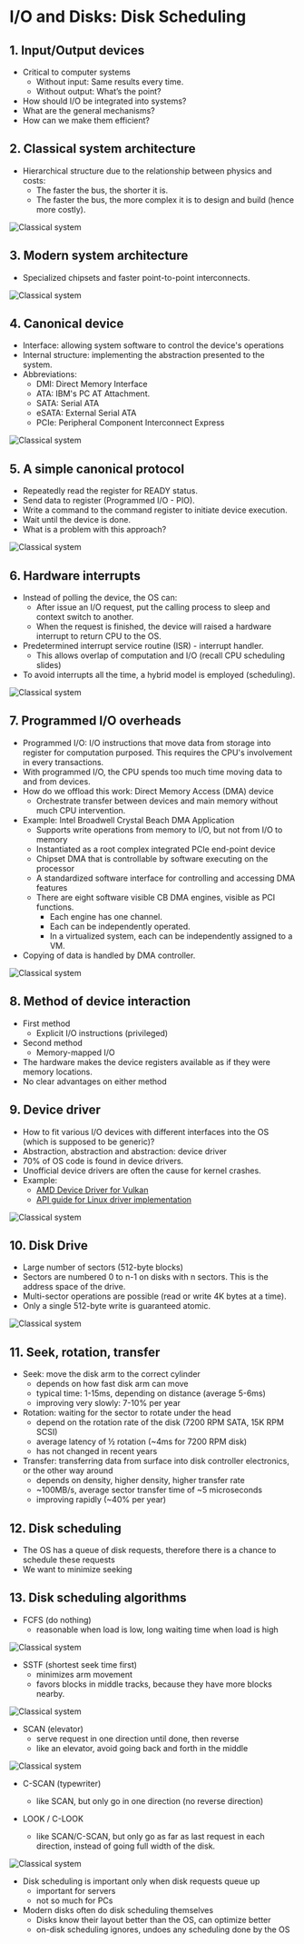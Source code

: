 
# I/O and Disks: Disk Scheduling


## 1. Input/Output devices

- Critical to computer systems
  - Without input: Same results every time.
  - Without output: What’s the point?
- How should I/O be integrated into systems?
- What are the general mechanisms?
- How can we make them efficient?



## 2. Classical system architecture

- Hierarchical structure due to the relationship between physics and costs:
  - The faster the bus, the shorter it is. 
  - The faster the bus, the more complex it is to design and build (hence more costly). 

![Classical system](../fig/io/01.png) 


## 3. Modern system architecture

- Specialized chipsets and faster point-to-point interconnects. 

![Classical system](../fig/io/02.png) 



## 4. Canonical device

- Interface: allowing system software to control the device's operations
- Internal structure: implementing the abstraction presented to the system.  
- Abbreviations:
  - DMI: Direct Memory Interface
  - ATA: IBM's PC AT Attachment. 
  - SATA: Serial ATA
  - eSATA: External Serial ATA
  - PCIe: Peripheral Component Interconnect Express

![Classical system](../fig/io/03.png) 




## 5. A simple canonical protocol

- Repeatedly read the register for READY status.
- Send data to register (Programmed I/O - PIO).
- Write a command to the command register to initiate device execution.
- Wait until the device is done.  
- What is a problem with this approach?

![Classical system](../fig/io/04.png) 



## 6. Hardware interrupts

- Instead of polling the device, the OS can:
  - After issue an I/O request, put the calling process to sleep and context switch 
  to another.
  -  When the request is finished, the device will raised a hardware interrupt to 
  return CPU to the OS.
- Predetermined interrupt service routine (ISR) - interrupt handler.
  - This allows overlap of computation and I/O (recall CPU scheduling slides)
- To avoid interrupts all the time, a hybrid model is employed (scheduling). 

![Classical system](../fig/io/05.png) 



## 7. Programmed I/O overheads

- Programmed I/O: I/O instructions that move data from storage into register
for computation purposed. This requires the CPU's involvement in every transactions. 
- With programmed I/O, the CPU spends too much time moving data to and from devices. 
- How do we offload this work: Direct Memory Access (DMA) device
  - Orchestrate transfer between devices and main memory without much CPU intervention.
- Example: Intel Broadwell Crystal Beach DMA Application
  - Supports write operations from memory to I/O, but not from I/O to memory
  - Instantiated as a root complex integrated PCIe end-point device
  - Chipset DMA that is controllable by software executing on the processor
  - A standardized software interface for controlling and accessing DMA features
  - There are eight software visible CB DMA engines, visible as PCI functions. 
    - Each engine has one channel. 
    - Each can be independently operated. 
    - In a virtualized system, each can be independently assigned to a VM. 
- Copying of data is handled by DMA controller. 

![Classical system](../fig/io/06.png) 



## 8. Method of device interaction

- First method 
  - Explicit I/O instructions (privileged)
- Second method
  - Memory-mapped I/O
- The hardware makes the device registers available as if they were memory 
locations.
- No clear advantages on either method



## 9. Device driver

- How to fit various I/O devices with different interfaces into the OS 
(which is supposed to be generic)?
- Abstraction, abstraction and abstraction: device driver
- 70% of OS code is found in device drivers.
- Unofficial device drivers are often the cause for kernel crashes. 
- Example:
  - [AMD Device Driver for Vulkan](https://gpuopen.com/amd-open-source-driver-for-vulkan/)
  - [API guide for Linux driver implementation](https://www.kernel.org/doc/html/v4.11/driver-api/index.html)

![Classical system](../fig/io/07.png) 



## 10. Disk Drive

- Large number of sectors (512-byte blocks)
- Sectors are numbered 0 to n-1 on disks with n sectors. This is the address space of 
the drive. 
- Multi-sector operations are possible (read or write 4K bytes at a time). 
- Only a single 512-byte write is guaranteed atomic.

![Classical system](../fig/io/08.png) 



## 11. Seek, rotation, transfer

- Seek: move the disk arm to the correct cylinder
  - depends on how fast disk arm can move
  - typical time: 1-15ms, depending on distance (average 5-6ms)
  - improving very slowly: 7-10% per year
- Rotation: waiting for the sector to rotate under the head
  - depend on the rotation rate of the disk (7200 RPM SATA, 15K RPM SCSI)
  - average latency of ½ rotation (~4ms for 7200 RPM disk)
  - has not changed in recent years
- Transfer: transferring data from surface into disk controller 
 electronics, or the other way around
  - depends on density, higher density, higher transfer rate
  - ~100MB/s, average sector transfer time of ~5 microseconds
  - improving rapidly (~40% per year)



## 12. Disk scheduling

- The OS has a queue of disk requests, therefore there is a chance 
to schedule these requests
- We want to minimize seeking



## 13. Disk scheduling algorithms

- FCFS (do nothing)
  - reasonable when load is low, long waiting time when load is high

![Classical system](../fig/io/09.png) 


- SSTF (shortest seek time first)
  - minimizes arm movement
  - favors blocks in middle tracks, because they have more blocks nearby.

![Classical system](../fig/io/10.png) 

- SCAN (elevator)
  - serve request in one direction until done, then reverse
  - like an elevator, avoid going back and forth in the middle

![Classical system](../fig/io/11.png) 


- C-SCAN (typewriter)
  - like SCAN, but only go in one direction (no reverse direction)

- LOOK / C-LOOK
  - like SCAN/C-SCAN, but only go as far as last request in each direction, 
  instead of going full width of the disk. 

![Classical system](../fig/io/12.png) 

- Disk scheduling is important only when disk requests queue up
  - important for servers
  - not so much for PCs
- Modern disks often do disk scheduling themselves
  - Disks know their layout better than the OS, can optimize better
  - on-disk scheduling ignores, undoes any scheduling done by the OS


